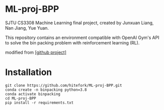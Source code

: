 # ML-proj-BPP
SJTU CS3308 Machine Learning final project, created by Junxuan Liang, Nan Jiang, Yue Yuan.

This repository contains an environment compatible with OpenAI Gym's API to solve the bin packing problem with reinforcement learning (RL).

modified from [[github project]](https://github.com/luisgarciar/3D-bin-packing)

# Installation
```
git clone https://github.com/hitefork/ML-proj-BPP.git
conda create -n binpacking python=3.8
conda activate binpacking
cd ML-proj-BPP
pip install -r requirements.txt
```


